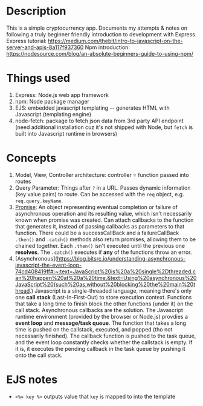 # Description
This is a simple cryptocurrency app. Documents my attempts & notes on following a truly beginner friendly introduction to development with Express.<br>
Express tutorial: https://medium.com/thebit/intro-to-javascript-on-the-server-and-apis-8a117f937360
Npm introduction: https://nodesource.com/blog/an-absolute-beginners-guide-to-using-npm/ 

# Things used
1. Express: Node.js web app framework
2. npm: Node package manager
3. EJS: embedded javascript templating -- generates HTML with Javascript (templating engine)
4. node-fetch: package to fetch json data from 3rd party API endpoint (need additional installation cuz it's not shipped with Node, but `fetch` is built into Javascript runtime in browsers)

# Concepts
1. Model, View, Controller architecture:
controller = function passed into routes
2. Query Parameter:
Things after `?` in a URL. Passes dynamic information (key value pairs) to route. Can be accessed with the `req` object, e.g. `req.query.keyName`.
3. [Promise](https://developer.mozilla.org/en-US/docs/Web/JavaScript/Guide/Using_promises):
An object representing eventual completion or failure of asynchronous operation and its resulting value, which isn't necessarily known when promise was created. Can attach callbacks to the function that generates it, instead of passing callbacks as parameters to that function. There could be a successCallBack and a failureCallBack
`.then()` and `.catch()` methods also return promises, allowing them to be chained together. Each `.then()` isn't executed until the previous one **resolves**. The `.catch()` executes if **any** of the functions throw an error. 
4. [Asynchronous](https://blog.bitsrc.io/understanding-asynchronous-javascript-the-event-loop-74cd408419ff#:~:text=JavaScript%20is%20a%20single%2Dthreaded,can%20happen%20at%20a%20time.&text=Using%20asynchronous%20JavaScript%20(such%20as,without%20blocking%20the%20main%20thread.)
Javascript is a single-threaded language, meaning there's only one **call stack** (Last-In-First-Out) to store execution context. Functions that take a long time to finish block the other functions (under it) on the call stack. Asynchronous callbacks are the solution. The Javascript runtime environment (provided by the browser or Node.js) provdies a **event loop** and **message/task queue**. The function that takes a long time is pushed on the callstack, executed, and popped (tho not necessarily finished). The callback function is pushed to the task queue, and the event loop constantly checks whether the callstack is empty. If it is, it executes the pending callback in the task queue by pushing it onto the call stack.

# EJS notes
- `<%= key %>` outputs value that `key` is mapped to into the template